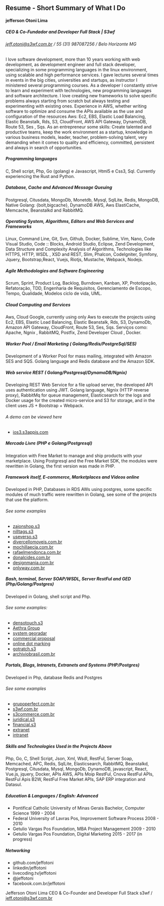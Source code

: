 ## Resume - Short Summary of What I Do
#### jefferson Otoni Lima
##### CEO & Co-Fundador and Developer Full Stack | S3wf 
###### jeff.otoni@s3wf.com.br / 55 (31) 987087256 / Belo Horizonte MG

I love software development, more than 10 years working with web development, as development engineer and full stack developer, specializing in some programming languages ​​in the linux environment, using scalable and high performance services. I gave lectures several times in events in the big cities, universities and startups, as instructor I ministered several programming courses. As a developer I constantly strive to learn and experiment with technologies, new programming languages ​​and software architecture. I love creating new frameworks to solve specific problems always starting from scratch but always testing and experimenting with existing ones. Experience in AWS, whether writing software to optimize and consume the APIs available as the use and configuration of the resources Aws: Ec2, EBS, Elastic Load Balancing, Elastic Beanstalk, Rds, S3, CloudFront, AWS API Gateway, DynamoDB, Route 53, Ses , Sqs. As an entrepreneur some skills: Create talented and productive teams, keep the work environment as a startup, knowledge in various business models, leader, teacher, problem-solving talent, very demanding when it comes to quality and efficiency, committed, persistent and always in search of opportunities.

##### Programming languages
C, Shell script, Php, Go (golang) e Javascript, Html5 e Css3, Sql. Currently experiencing the Rust and Python.

##### Database, Cache and Advanced Message Queuing
Postgresql, Citusdata, MongoDb, Monetdb, Mysql, SqlLite, Redis, MongoDB, Native Golang: {bolt,bigcache}, DynamoDB AWS, Aws ElastiCache,   Memcache, Beanstalkd and RabbitMQ.

##### Operating System, Algorithms, Editors and Web Services and Frameworks
Linux, Command Line, Git, Svn, Github, Docker, Sublime, Vim, Nano, Code Visual Studio, Code :: Blocks, Android Studio, Eclipse, Zend Development, Data Structure and Complexity Analysis of Algorithms, Technologies like HTTPS, HTTP, WSDL , XSD and REST, Slim, Phalcon, CodeIgniter, Symfony, Jquery, Bootstrap,React, Vuejs, Riotjs, Mustache, Webpack, Nodejs.

##### Agile Methodologies and Software Engineering
Scrum, Sprint, Product Log, Backlog, Burndown, Kanban, XP, Prototipação, Refatoração, TDD, Engenharia de Requisitos, Gerenciamento de Escopo, Tempo, Qualidade, Modelos ciclo de vida, UML.

##### Cloud Computing and Services
Aws, Cloud Google, currently using only Aws to execute the projects using Ec2, EBS, Elastic Load Balancing, Elastic Beanstalk, Rds, S3, DynamoDb, Amazon API Gateway, CloudFront, Route 53, Ses, Sqs. Serviços como: Apache, Ngnix , RabbitMQ, Postfix,  Zend Developer Cloud , Docker.

##### Worker Pool / Email Marketing ( Golang/Redis/PostgreSql/SES)
Development of a Worker Pool for mass mailing, integrated with Amazon SES and SQS. Golang language and Redis database and the Amazon SDK.

##### Web service REST ( Golang/Postgresql/DynamoDB/Ngnix)
Developing REST Web Service for a file upload server, the developed API uses authentication using JWT. Golang language, Ngnix (HTTP reverse proxy), RabbitMq for queue management, Elasticsearch for the logs and Docker usage for the created micro-service and S3 for storage, and in the client uses JS + Bootstrap + Webpack.

###### A demo can be viewed here

- [ios3.s3appis.com](http://ios3.s3apis.com)

##### Mercado Livre (PHP e Golang/Postgresql)
Integration with Free Market to manage and ship products with your marketplace. Using Postgresql and the Free Market SDK, the modules were rewritten in Golang, the first version was made in PHP.

##### Framework itself, E-commerce, Marketplaces and Videos online
Developed in PHP, Databases in RDS AWs using postgres, some specific modules of much traffic were rewritten in Golang, see some of the projects that use the platform.

###### See some examples
- [zaionshop.s3](http://zaionshop.s3commerce.com.br)
- [nilltags.s3](http://nilltags.s3wf.com.br)
- [useverso.s3](http://useverso.s3commerce.com.br)
- [divercellomoveis.com.br](http://divercellomoveis.com.br)
- [mochillaecia.com.br](http://mochilaecia.com.br)
- [rafaelmendonca.com.br](http://rafaelmendonca.com.br)
- [donalcides.com.br](http://donalcides.com.br)
- [designmania.com.br](http://designmania.com.br)
- [onlyway.com.br](http://onlyway.s3wf.com.br)

##### Bash, terminal, Server SOAP/WSDL, Server RestFul and GED (Php/Golang/Postgres)
Developed in Golang, shell script and Php.

###### See some examples:
- [densotouch.s3](http://densotouch.s3wf.com.br)
- [Aethra Group](http://develged.aethra.com.br)
- [system georadar](http://sao.georadar.com.br)
- [commercial proposal](http://spc2.s3wf.com.br)
- [online dot marking](http://ponto.s3wf.com.br)
- [gotratch.s3](http://gotratch.s3wf.com.br)
- [archiviobrasil.com.br](http://archiviobrasil.com.br)

##### Portals, Blogs, Intranets, Extranets and Systems (PHP/Postgres)
Developed in Php, database Redis and Postgres

###### See some examples
- [grupoperfect.com.br](http://grupoperfect.com.br)
- [s3wf.com.br](http://s3wf.com.br)
- [s3commerce.com.br](http://s3commerce.com.br)
- [juridical.s3](http://juridico.s3wf.com.br)
- [financial.s3](http://financeiro.s3wf.com.br)
- [extranet](http://extranet.aethra.com.br)
- [intranet](http://intranet.aethra.com.br)

##### Skills and Technologies Used in the Projects Above
Php, Go, C, Shell Script, Json, Xml, Wsdl, RestFul, Server Soap, Memcached, APC,  Redis, SqlLite, Elasticsearch, RabbitMQ, Beanstalkd, Postgresql, Citusdata, Mysql, MongoDb, DynamoDB, javascript, React, Vue.js, jquery, Docker, APIs AWS, APIs Moip RestFul, Cnova RestFul APIs, RestFul Apis B2W, RestFul Free Market APIs, SAP ERP integration and Datasul.

##### Education & Languages / English: Advanced
- Pontifical Catholic University of Minas Gerais Bachelor, Computer Science 1999 - 2004
- Federal University of Lavras Pos, Improvement Software Process 2008 - 2010
- Getulio Vargas Pos Foundation, MBA Project Management 2009 - 2010
- Getulio Vargas Pos Foundation, Digital Marketing 2015 - 2017 (in progress)

##### Networking

- github.com/jeffotoni
- linkedin/jeffotoni 
- livecoding.tv/jeffotoni
- @jeffotoni  
- facebook.com.br/jeffotoni 

Jefferson Otoni Lima CEO & Co-Founder and Developer Full Stack s3wf / jeff.otoni@s3wf.com.br


